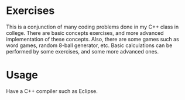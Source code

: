# Exercises

This is a conjunction of many coding problems done in my C++ class in college. There are basic concepts exercises, and more advanced implementation of these concepts.
Also, there are some games such as word games, random 8-ball generator, etc. Basic calculations can be performed by some exercises, and some more advanced ones.

# Usage

Have a C++ compiler such as Eclipse.
